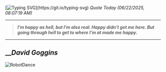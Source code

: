 [![Typing SVG](https://readme-typing-svg.herokuapp.com?font=Press+Start+2P&color=C2F784&size=35&width=900&height=100&lines=Hello+World%2C+I'm+Hung+!)](https://git.io/typing-svg) 
_Quote Today (06/22/2025, 08:07:19 AM)_
___
>**_I’m happy as hell, but I’m also real. Happy didn’t get me here. But going through hell to get to where I’m at made me happy._**
___

## __**_David Goggins_**

![RobotDance](src/assets/images/robot-dancing-dribble.gif?style=center)
